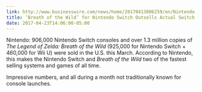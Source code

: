 ```yaml
---
link: http://www.businesswire.com/news/home/20170413006259/en/Nintendo-Switch-Fastest-Selling-Video-Game-System-Nintendo
title: ‘Breath of the Wild’ for Nintendo Switch Outsells Actual Switch Consoles  
date: 2017-04-23T14:06:00-05:00
---
```


Nintendo: 906,000 Nintendo Switch consoles and over 1.3 million copies of _The Legend of Zelda: Breath of the Wild_ (925,000 for Nintendo Switch + 460,000 for Wii U) were sold in the U.S. this March. According to Nintendo, this makes the Nintendo Switch and _Breath of the Wild_ two of the fastest selling systems and games of all time. 

Impressive numbers, and all during a month not traditionally known for console launches. 